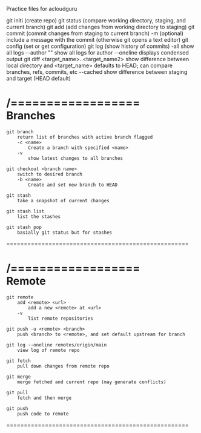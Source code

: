 Practice files for acloudguru

git initi (create repo)
git status (compare working directory, staging, and current branch)
git add (add changes from working directory to staging)
git commit (commit changes from staging to current branch)
	-m (optional) include a message with the commit (otherwise git opens a text editor)
git config (set or get configuration)
git log (show history of commits)
	-all
		show all logs
	<commit ID>
	<branch name>
	--author "<name>"
		show all logs for author <name>
	--oneline
		displays condensed output
git diff <target_name>..<target_name2>
	show difference between local directory and <target_name> defaults to HEAD; can compare branches, refs, commits, etc
	--cached 
		show difference between staging and target (HEAD default)
		
/==================\
	Branches
====================================================
	git branch
		return list of branches with active branch flagged
		-c <name>
			Create a branch with specified <name>
		-v
			show latest changes to all branches
	
	git checkout <branch name>
		switch to desired branch
		-b <name>
			Create and set new branch to HEAD
			
	git stash
		take a snapshot of current changes
		
	git stash list
		list the stashes
		
	git stash pop
		basially git status but for stashes
====================================================

/==================\
	Remote
====================================================
	git remote
		add <remote> <url>
			add a new <remote> at <url>
		-v
			list remote repositories
			
	git push -u <remote> <branch>
		push <branch> to <remote>, and set default upstream for branch
		
	git log --oneline remotes/origin/main
		view log of remote repo
	
	git fetch
		pull down changes from remote repo
	
	git merge
		merge fetched and current repo (may generate conflicts)
		
	git pull
		fetch and then merge
		
	git push
		push code to remote
====================================================
